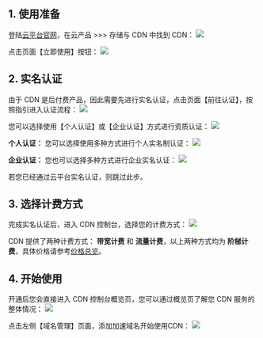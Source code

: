 
## 1. 使用准备
登陆[云平台官网](http://tce.fsphere.cn/)，在云产品 >>> 存储与 CDN 中找到 CDN：
![](http://imgcache.tce.fsphere.cn/static/mc.qcloudimg.com/static/img/90297063d74230439127ed3e7125347f/image.png)

点击页面【立即使用】按钮：
![](http://imgcache.tce.fsphere.cn/static/mc.qcloudimg.com/static/img/2039608d62980e8def3fffd598826c0d/image.png)

## 2. 实名认证
由于 CDN 是后付费产品，因此需要先进行实名认证，点击页面【前往认证】，按照指引进入认证流程：
![](http://imgcache.tce.fsphere.cn/static/mccdn.qcloud.com/static/img/f3f533ced611121c7cbe90d2117dd4c9/image.jpg)

您可以选择使用【个人认证】或【企业认证】方式进行资质认证：
![](http://imgcache.tce.fsphere.cn/static/mccdn.qcloud.com/static/img/91fc4b8872a34b4d29b1b3d839d2fc01/image.jpg)

**个人认证：**
您可以选择使用多种方式进行个人实名制认证：
![](http://imgcache.tce.fsphere.cn/static/mccdn.qcloud.com/static/img/a2be798f2d1d2223e92459d87c0690d5/image.jpg)

**企业认证：**
您也可以选择多种方式进行企业实名认证：
![](http://imgcache.tce.fsphere.cn/static/mccdn.qcloud.com/static/img/904675155e5a64ce42c0884587f57d8d/image.jpg)

若您已经通过云平台实名认证，则跳过此步。

## 3. 选择计费方式
完成实名认证后，进入 CDN 控制台，选择您的计费方式：
![](http://imgcache.tce.fsphere.cn/static/mccdn.qcloud.com/static/img/f5d3235f86db2992ad6d01d1e3d07d04/image.png)

CDN 提供了两种计费方式： **带宽计费**  和 **流量计费**，以上两种方式均为 **阶梯计费**，具体价格请参考[价格总览](http://tce.fsphere.cn/document/product/228/562)。


## 4. 开始使用
开通后您会直接进入 CDN 控制台概览页，您可以通过概览页了解您 CDN 服务的整体情况：
![](http://imgcache.tce.fsphere.cn/static/mc.qcloudimg.com/static/img/32d4023b7f8124dcc013dd94ecd75880/image.png)

点击左侧【域名管理】页面，添加加速域名开始使用CDN：
![](http://imgcache.tce.fsphere.cn/static/mc.qcloudimg.com/static/img/38d9cc8f405327157d16ca54b5c32889/image.png)
